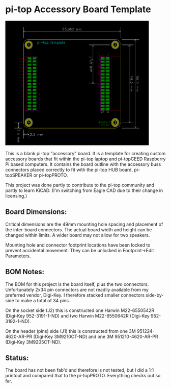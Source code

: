 pi-top Accessory Board Template
===============================

<img src="https://github.com/uChip/pi-top_Template/blob/master/Board.PNG" alt="Board outline template" height="390" width="451">

This is a blank pi-top "accessory" board.  It is a template for creating custom accessory boards that fit within the pi-top laptop and pi-topCEED Raspberry Pi based computers.  It contains the board outline with the accessory buss connectors placed correctly to fit with the pi-top HUB board, pi-topSPEAKER or pi-topPROTO.

This project was done partly to contribute to the pi-top community and partly to learn KiCAD. (I'm switching from Eagle CAD due to their change in licensing.)

## Board Dimensions:
Critical dimensions are the 49mm mounting hole spacing and placement of the inter-board connectors.  The actual board width and height can be changed within limits.  A wider board may not allow for two speakers.

Mounting hole and connector footprint locations have been locked to prevent accidental movement.  They can be unlocked in Footprint->Edit Parameters.

## BOM Notes:
The BOM for this project is the board itself, plus the two connectors.  Unfortunately 2x34 pin connectors are not readily available from my preferred vendor, Digi-Key.  I therefore stacked smaller connectors side-by-side to make a total of 34 pins.  

On the socket side (J2) this is constructed one Harwin M22-6550542R (Digi-Key 952-3191-1-ND) and two Harwin M22-6550642R (Digi-Key 952-3192-1-ND).

On the header (pins) side (J1) this is constructed from one 3M 951224-4620-AR-PR (Digi-Key 3M9210CT-ND) and one 3M 951210-4620-AR-PR (Digi-Key 3M9205CT-ND).

## Status:
The board has not been fab'd and therefore is not tested, but I did a 1:1 printout and compared that to the pi-topPROTO.  Everything checks out so far.